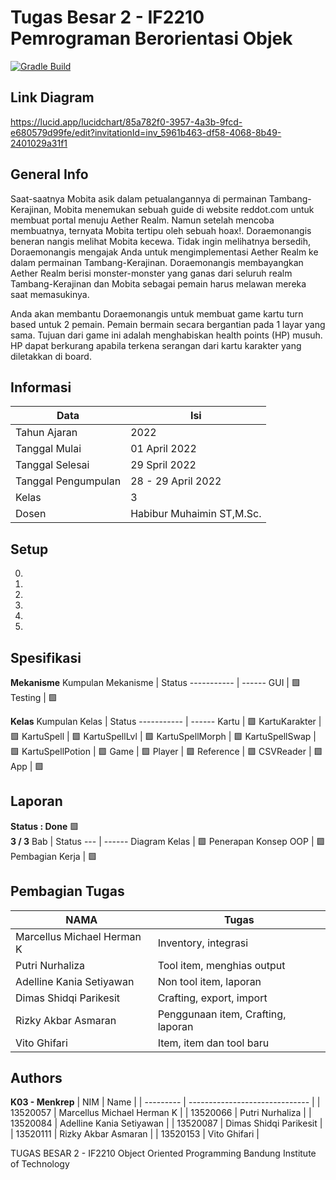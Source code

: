 # Tugas Besar 2 - IF2210 Pemrograman Berorientasi Objek
[![Gradle Build](https://github.com/Putriliza/IF2210_TB_03_02/actions/workflows/gradle.yml/badge.svg)](https://github.com/Putriliza/IF2210_TB_03_02/actions/workflows/gradle.yml)

## Link Diagram
https://lucid.app/lucidchart/85a782f0-3957-4a3b-9fcd-e680579d99fe/edit?invitationId=inv_5961b463-df58-4068-8b49-2401029a31f1 

## General Info
Saat-saatnya Mobita asik dalam petualangannya di permainan Tambang-Kerajinan, Mobita menemukan sebuah guide di website reddot.com untuk membuat portal menuju Aether Realm. Namun setelah mencoba membuatnya, ternyata Mobita tertipu oleh sebuah hoax!. Doraemonangis beneran nangis melihat Mobita kecewa. Tidak ingin melihatnya bersedih, Doraemonangis mengajak Anda untuk mengimplementasi Aether Realm ke dalam permainan Tambang-Kerajinan. Doraemonangis membayangkan Aether Realm berisi monster-monster yang ganas dari seluruh realm Tambang-Kerajinan dan Mobita sebagai pemain harus melawan mereka saat memasukinya.

Anda akan membantu Doraemonangis untuk membuat game kartu turn based untuk 2 pemain. Pemain bermain secara bergantian pada 1 layar yang sama. Tujuan dari game ini adalah menghabiskan health points (HP) musuh. HP dapat berkurang apabila terkena serangan dari kartu karakter yang diletakkan di board.

## Informasi
Data                | Isi
----                | ---
Tahun Ajaran        | 2022
Tanggal Mulai       | 01 April 2022
Tanggal Selesai     | 29 Spril 2022
Tanggal Pengumpulan | 28 - 29 April 2022
Kelas               | 3
Dosen               | Habibur Muhaimin ST,M.Sc.

## Setup
0. 
1. 
2. 
3. 
4. 
5. 

## Spesifikasi
**Mekanisme**
Kumpulan Mekanisme                | Status
-----------                       | ------
GUI                               | :green_square:
Testing                           | :green_square:

**Kelas**
Kumpulan Kelas                                 | Status
-----------                                    | ------
Kartu                                          | :green_square:
KartuKarakter                                  | :green_square:
KartuSpell                                     | :green_square:
KartuSpellLvl                                  | :green_square:
KartuSpellMorph                                | :green_square:
KartuSpellSwap                                 | :green_square:
KartuSpellPotion                               | :green_square:
Game                                           | :green_square:
Player                                         | :green_square:
Reference                                      | :green_square:
CSVReader                                      | :green_square:
App                                            | :green_square:
                                       
## Laporan
**Status : Done** :green_square: \
**3 / 3**
Bab                     | Status
---                     | ------
Diagram Kelas           | :green_square:
Penerapan Konsep OOP    | :green_square:
Pembagian Kerja         | :green_square:

## Pembagian Tugas
NAMA                              | Tugas
-----------                       | ------
Marcellus Michael Herman K        | Inventory, integrasi
Putri Nurhaliza                   | Tool item, menghias output
Adelline Kania Setiyawan          | Non tool item, laporan
Dimas Shidqi Parikesit            | Crafting, export, import
Rizky Akbar Asmaran               | Penggunaan item, Crafting, laporan
Vito Ghifari                      | Item, item dan tool baru


## Authors

<b>K03 - Menkrep</b>
| NIM       | Name                           |
| --------- | ------------------------------ |
| 13520057  | Marcellus Michael Herman K     |
| 13520066  | Putri Nurhaliza                |
| 13520084  | Adelline Kania Setiyawan       |
| 13520087  | Dimas Shidqi Parikesit         |
| 13520111  | Rizky Akbar Asmaran            |
| 13520153  | Vito Ghifari                   |

TUGAS BESAR 2 -  IF2210 Object Oriented Programming
Bandung Institute of Technology
